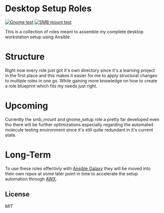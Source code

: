 Desktop Setup Roles
=========
[![Gnome test](https://github.com/philnewm/setup_automation/actions/workflows/gnome-role-tdd.yml/badge.svg)](https://github.com/philnewm/setup_automation/actions/workflows/gnome-role-tdd.yml)
[![SMB mount test](https://github.com/philnewm/setup_automation/actions/workflows/smb-tdd.yml/badge.svg?branch=smb-tdd&event=push)](https://github.com/philnewm/setup_automation/actions/workflows/smb-tdd.yml)


This is a collection of roles meant to assemble my complete desktop workstation setup using Ansible.

Structure
=========

Right now every role just got it's own directory since it's a learning project in the first place and this makes it easier for me to apply structural changes to multiple roles in one go.
While gaining more knowledge on how to create a role blueprint which fits my needs just right.

Upcoming
========

Currently the smb_mount and gnome_setup role a pretty far developed even tho there will be further optimizations especially regarding the automated molecule testing environment since it's still quite redundant in it's current state.

Long-Term
=========
To use these roles effectivly with [Ansible Galaxy](https://galaxy.ansible.com) they will be moved into their own repos at some later point in time to accelerate the setup automation through [AWX](https://github.com/ansible/awx).

License
-------

MIT
